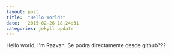 ```yaml
---
layout: post
title:  "Hello World!"
date:   2015-02-26 18:24:31
categories: jekyll update
---
```


Hello world, I'm Razvan.
Se podra directamente desde github???

